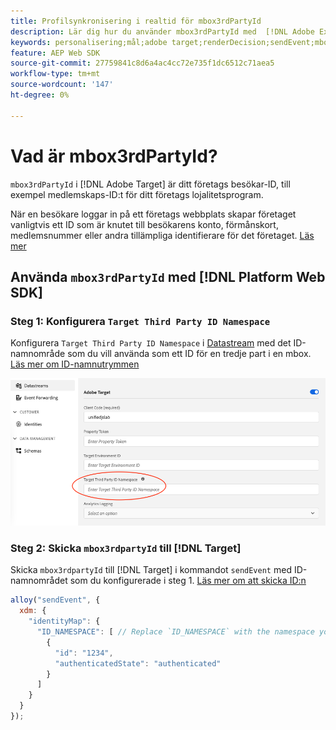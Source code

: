 ```yaml
---
title: Profilsynkronisering i realtid för mbox3rdPartyId
description: Lär dig hur du använder mbox3rdPartyId med  [!DNL Adobe Experience Platform Web SDK].
keywords: personalisering;mål;adobe target;renderDecision;sendEvent;mbox3rdPartyId;
feature: AEP Web SDK
source-git-commit: 27759841c8d6a4ac4cc72e735f1dc6512c71aea5
workflow-type: tm+mt
source-wordcount: '147'
ht-degree: 0%

---
```


# Vad är mbox3rdPartyId?

`mbox3rdPartyId` i [!DNL Adobe Target] är ditt företags besökar-ID, till exempel medlemskaps-ID:t för ditt företags lojalitetsprogram.

När en besökare loggar in på ett företags webbplats skapar företaget vanligtvis ett ID som är knutet till besökarens konto, förmånskort, medlemsnummer eller andra tillämpliga identifierare för det företaget. [Läs mer](https://experienceleague.adobe.com/docs/target/using/audiences/visitor-profiles/3rd-party-id.html#)

## Använda `mbox3rdPartyId` med [!DNL Platform Web SDK]

### Steg 1: Konfigurera `Target Third Party ID Namespace`

Konfigurera `Target Third Party ID Namespace` i [Datastream](https://experienceleague.adobe.com/en/docs/experience-platform/datastreams/overview) med det ID-namnområde som du vill använda som ett ID för en tredje part i en mbox. [Läs mer om ID-namnutrymmen](https://experienceleague.adobe.com/docs/experience-platform/identity/namespaces.html)

![Experience Platform-gränssnitt som visar namnområdesfältet för mål-ID för tredje part.](/help/dev/implement/client-side/aep-web-sdk/assets/mbox3rdpartyid.png)

### Steg 2: Skicka `mbox3rdpartyId` till [!DNL Target]

Skicka `mbox3rdpartyId` till [!DNL Target] i kommandot `sendEvent` med ID-namnområdet som du konfigurerade i steg 1.
[Läs mer om att skicka ID:n](../../identity/overview.md#syncing-identities)

```javascript
alloy("sendEvent", {
  xdm: {
    "identityMap": {
      "ID_NAMESPACE": [ // Replace `ID_NAMESPACE` with the namespace you have configured in Step 1.
        {
          "id": "1234",
          "authenticatedState": "authenticated"
        }
      ]
    }
  }
});
```
